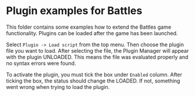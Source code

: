 Plugin examples for Battles
===========================

This folder contains some examples how to extend the Battles game functionality.
Plugins can be loaded after the game has been launched. 

Select `Plugin -> Load script` from the top menu. Then choose the plugin file
you want to load. After selecting the file, the Plugin Manager will appear
with the plugin UNLOADED. This means the file was evaluated properly and no
syntax errors were found.

To activate the plugin, you must tick the box under `Enabled` column. After
ticking the box, the status should change the LOADED. If not, something went
wrong when trying to load the plugin.

